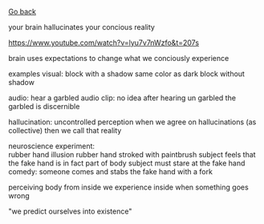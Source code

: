 [Go back](index.md)

your brain hallucinates your concious reality 

https://www.youtube.com/watch?v=lyu7v7nWzfo&t=207s

brain uses expectations to change what we conciously experience 

examples
visual: block with a shadow same color as dark block without shadow

audio: hear a garbled audio clip: no idea 
after hearing un garbled the garbled is discernible 

hallucination: uncontrolled perception 
when we agree on hallucinations (as collective) then we call that reality 

neuroscience experiment:  
rubber hand illusion 
rubber hand stroked with paintbrush 
subject feels that the fake hand is in fact part of body 
subject must stare at the fake hand 
comedy: someone comes and stabs the fake hand with a fork 

perceiving body from inside 
we experience inside when something goes wrong 

"we predict ourselves into existence"


